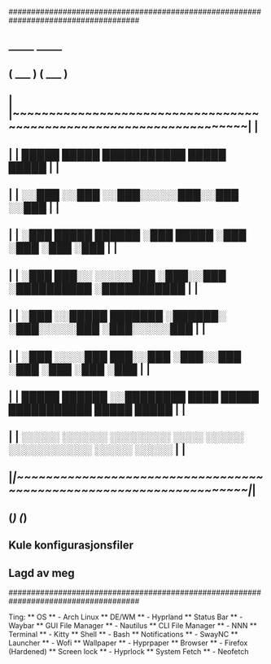 #####################################################################################
##  _____                                                                   _____  ##
## ( ___ )                                                                 ( ___ ) ##
##  |   |~~~~~~~~~~~~~~~~~~~~~~~~~~~~~~~~~~~~~~~~~~~~~~~~~~~~~~~~~~~~~~~~~~~|   |  ##
##  |   |  █████                   █████         ███████████  █████   █████ |   |  ##
##  |   | ░░███                   ░░███         ░░███░░░░░███░░███   ░░███  |   |  ##
##  |   |  ░███   █████   ██████   ░███ █████    ░███    ░███ ░███    ░███  |   |  ##
##  |   |  ░███  ███░░   ░░░░░███  ░███░░███     ░██████████  ░███████████  |   |  ##
##  |   |  ░███ ░░█████   ███████  ░██████░      ░███░░░░░███ ░███░░░░░███  |   |  ##
##  |   |  ░███  ░░░░███ ███░░███  ░███░░███     ░███    ░███ ░███    ░███  |   |  ##
##  |   |  █████ ██████ ░░████████ ████ █████    ███████████  █████   █████ |   |  ##
##  |   | ░░░░░ ░░░░░░   ░░░░░░░░ ░░░░ ░░░░░    ░░░░░░░░░░░  ░░░░░   ░░░░░  |   |  ##
##  |___|~~~~~~~~~~~~~~~~~~~~~~~~~~~~~~~~~~~~~~~~~~~~~~~~~~~~~~~~~~~~~~~~~~~|___|  ##
## (_____)                                                                 (_____) ##
## Kule konfigurasjonsfiler                                                        ##
## Lagd av meg                                                                     ##
#####################################################################################

Ting:
     ** OS ** - Arch Linux
     ** DE/WM ** - Hyprland
     ** Status Bar ** - Waybar
     ** GUI File Manager ** - Nautilus
     ** CLI File Manager ** - NNN
     ** Terminal ** - Kitty
     ** Shell ** - Bash
     ** Notifications ** - SwayNC
     ** Launcher ** - Wofi
     ** Wallpaper ** - Hyprpaper
     ** Browser ** - Firefox (Hardened)
     ** Screen lock ** - Hyprlock
     ** System Fetch ** - Neofetch
